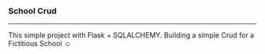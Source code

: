 ### School Crud
<hr>
This simple project with Flask + SQLALCHEMY. Building a simple Crud for a Fictitious School ☺️
